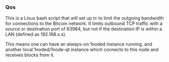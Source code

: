 ### Qos ###

This is a Linux bash script that will set up tc to limit the outgoing bandwidth for connections to the Bitcoin network. It limits outbound TCP traffic with a source or destination port of 63984, but not if the destination IP is within a LAN (defined as 192.168.x.x).

This means one can have an always-on 1noded instance running, and another local 1noded/1node-qt instance which connects to this node and receives blocks from it.

